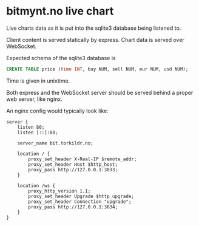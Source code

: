 bitmynt.no live chart
=====================

Live charts data as it is put into the sqlite3 database being listened to.

Client content is served statically by express. Chart data is served over WebSocket.

Expected schema of the sqlite3 database is

```SQL
CREATE TABLE price (time INT, buy NUM, sell NUM, eur NUM, usd NUM);
```

Time is given in unixtime.

Both express and the WebSocket server should be served behind a proper web server, like nginx.

An nginx config would typically look like:

```Nginx
server {
    listen 80;
    listen [::]:80;

    server_name bit.torkildr.no;

    location / {
        proxy_set_header X-Real-IP $remote_addr;
        proxy_set_header Host $http_host;
        proxy_pass http://127.0.0.1:3033;
    }

    location /ws {
        proxy_http_version 1.1;
        proxy_set_header Upgrade $http_upgrade;
        proxy_set_header Connection "upgrade";
        proxy_pass http://127.0.0.1:3034;
    }
}
```


